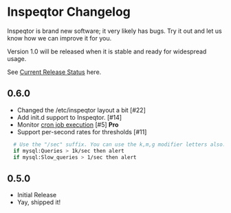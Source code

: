 # Inspeqtor Changelog

Inspeqtor is brand new software; it very likely has bugs.
Try it out and let us know how we can improve it for you.

Version 1.0 will be released when it is stable and ready for widespread usage.

See [Current Release Status](https://github.com/mperham/inspeqtor/milestones) here.

## 0.6.0

- Changed the /etc/inspeqtor layout a bit [#22]
- Add init.d support to Inspeqtor. [#14]
- Monitor [cron job execution](https://github.com/mperham/inspeqtor/wiki/Pro-Recurring-Jobs) [#5] **Pro**
- Support per-second rates for thresholds [#11]
```bash
  # Use the "/sec" suffix. You can use the k,m,g modifier letters also.
  if mysql:Queries > 1k/sec then alert
  if mysql:Slow_queries > 1/sec then alert
```

## 0.5.0

- Initial Release
- Yay, shipped it!
